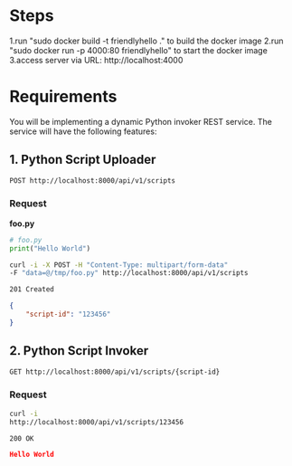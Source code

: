 # Steps
1.run "sudo docker build -t friendlyhello ." to build the docker image
2.run "sudo docker run -p 4000:80 friendlyhello" to start the docker image
3.access server via URL: http://localhost:4000

# Requirements

You will be implementing a dynamic Python invoker REST service. The service will have the following features:

## 1. Python Script Uploader

```bash
POST http://localhost:8000/api/v1/scripts
```

### Request


__foo.py__

```python
# foo.py
print("Hello World")
```

```bash
curl -i -X POST -H "Content-Type: multipart/form-data" 
-F "data=@/tmp/foo.py" http://localhost:8000/api/v1/scripts
```

```bash
201 Created
```

```json
{
    "script-id": "123456"
}
```

## 2. Python Script Invoker

```bash
GET http://localhost:8000/api/v1/scripts/{script-id}
```

### Request

```bash
curl -i
http://localhost:8000/api/v1/scripts/123456
```

```bash
200 OK
```

```json
Hello World
```



